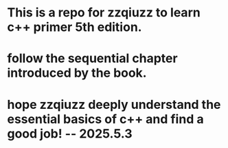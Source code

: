 # This is a repo for zzqiuzz to learn c++ primer 5th edition.
# follow the sequential chapter introduced by the book.
# hope zzqiuzz deeply understand the essential basics of c++ and find a good job! -- 2025.5.3